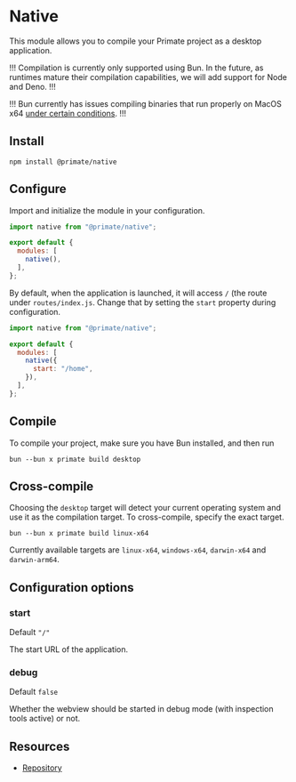 # Native

This module allows you to compile your Primate project as a desktop
application.

!!!
Compilation is currently only supported using Bun. In the future, as runtimes
mature their compilation capabilities, we will add support for Node and Deno.
!!!

!!!
Bun currently has issues compiling binaries that run properly on MacOS x64
[under certain conditions][bun-compilation-issues].
!!!

## Install

`npm install @primate/native`

## Configure

Import and initialize the module in your configuration.

```js caption=primate.config.js
import native from "@primate/native";

export default {
  modules: [
    native(),
  ],
};
```

By default, when the application is launched, it will access `/` (the route
under `routes/index.js`. Change that by setting the `start` property during
configuration.

```js caption=primate.config.js
import native from "@primate/native";

export default {
  modules: [
    native({
      start: "/home",
    }),
  ],
};
```

## Compile

To compile your project, make sure you have Bun installed, and then run

`bun --bun x primate build desktop`

## Cross-compile

Choosing the `desktop` target will detect your current operating system and use
it as the compilation target. To cross-compile, specify the exact target.

`bun --bun x primate build linux-x64`

Currently available targets are `linux-x64`, `windows-x64`, `darwin-x64` and
`darwin-arm64`.

[bun-running-issues]: https://github.com/oven-sh/bun/issues/11959

## Configuration options

### start

Default `"/"`

The start URL of the application.

### debug

Default `false`

Whether the webview should be started in debug mode (with inspection tools
active) or not.

## Resources

* [Repository][repo]

[repo]: https://github.com/primatejs/primate/tree/master/packages/native
[bun-compilation-issues]: https://github.com/oven-sh/bun/issues/11959

